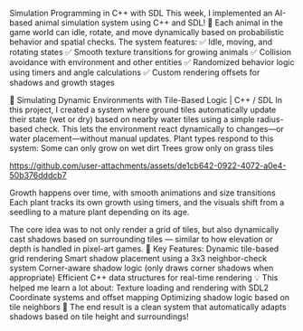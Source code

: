Simulation Programming in C++ with SDL
 This week, I implemented an AI-based animal simulation system using C++ and SDL! 🐾
 Each animal in the game world can idle, rotate, and move dynamically based on probabilistic behavior and spatial checks. The system features:
 ✅ Idle, moving, and rotating states
 ✅ Smooth texture transitions for growing animals
 ✅ Collision avoidance with environment and other entities
 ✅ Randomized behavior logic using timers and angle calculations
 ✅ Custom rendering offsets for shadows and growth stages


🌿 Simulating Dynamic Environments with Tile-Based Logic | C++ / SDL
In this project, I created a system where ground tiles automatically update their state (wet or dry) based on nearby water tiles using a simple radius-based check. This lets the environment react dynamically to changes—or water placement—without manual updates.
Plant types respond to this system:
Some can only grow on wet dirt
Trees grow only on grass tiles

https://github.com/user-attachments/assets/de1cb642-0922-4072-a0e4-50b376dddcb7


Growth happens over time, with smooth animations and size transitions
Each plant tracks its own growth using timers, and the visuals shift from a seedling to a mature plant depending on its age. 

The core idea was to not only render a grid of tiles, but also dynamically cast shadows based on surrounding tiles — similar to how elevation or depth is handled in pixel-art games.
🧱 Key Features:
Dynamic tile-based grid rendering
Smart shadow placement using a 3x3 neighbor-check system
Corner-aware shadow logic (only draws corner shadows when appropriate)
Efficient C++ data structures for real-time rendering
💡 This helped me learn a lot about:
Texture loading and rendering with SDL2
Coordinate systems and offset mapping
Optimizing shadow logic based on tile neighbors
🎯 The end result is a clean system that automatically adapts shadows based on tile height and surroundings!
